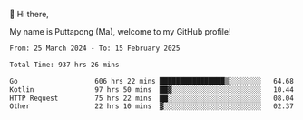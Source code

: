 👋 Hi there,

My name is Puttapong (Ma), welcome to my GitHub profile!

<!--START_SECTION:waka-->

```txt
From: 25 March 2024 - To: 15 February 2025

Total Time: 937 hrs 26 mins

Go                   606 hrs 22 mins ████████████████▒░░░░░░░░   64.68 %
Kotlin               97 hrs 50 mins  ██▓░░░░░░░░░░░░░░░░░░░░░░   10.44 %
HTTP Request         75 hrs 22 mins  ██░░░░░░░░░░░░░░░░░░░░░░░   08.04 %
Other                22 hrs 10 mins  ▓░░░░░░░░░░░░░░░░░░░░░░░░   02.37 %
```

<!--END_SECTION:waka-->
